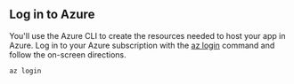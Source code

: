 ## Log in to Azure

You'll use the Azure CLI to create the resources needed to host your app in Azure. Log in to your Azure subscription with the [az login](/cli/azure/#login) command and follow the on-screen directions.

```azurecli
az login
```
